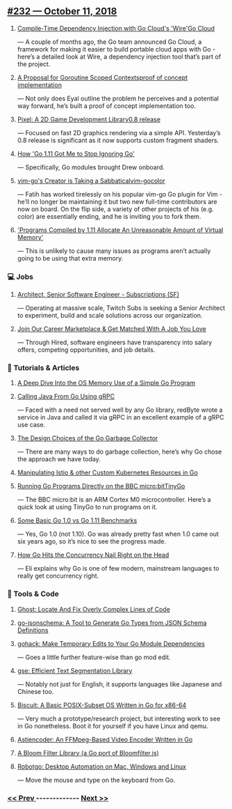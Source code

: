 ## [#232 — October 11, 2018](https://golangweekly.com/issues/232)

1. [Compile-Time Dependency Injection with Go Cloud's 'Wire'Go Cloud](https://golangweekly.com/link/54020/web)

     — A couple of months ago, the Go team announced Go Cloud, a framework for making it easier to build portable cloud apps with Go - here’s a detailed look at Wire, a dependency injection tool that’s part of the project.
1. [A Proposal for Goroutine Scoped Contextsproof of concept implementation](https://golangweekly.com/link/54022/web)

     — Not only does Eyal outline the problem he perceives and a potential way forward, he’s built a proof of concept implementation too.
1. [Pixel: A 2D Game Development Library0.8 release](https://golangweekly.com/link/54025/web)

     — Focused on fast 2D graphics rendering via a simple API. Yesterday’s 0.8 release is significant as it now supports custom fragment shaders.
1. [How 'Go 1.11 Got Me to Stop Ignoring Go'](https://golangweekly.com/link/54027/web)

     — Specifically, Go modules brought Drew onboard.
1. [vim-go's Creator is Taking a Sabbaticalvim-gocolor](https://golangweekly.com/link/54028/web)

     — Fatih has worked tirelessly on his popular vim-go Go plugin for Vim - he’ll no longer be maintaining it but two new full-time contributors are now on board. On the flip side, a variety of other projects of his (e.g. color) are essentially ending, and he is inviting you to fork them.
1. ['Programs Compiled by 1.11 Allocate An Unreasonable Amount of Virtual Memory'](https://golangweekly.com/link/54031/web)

     — This is unlikely to cause many issues as programs aren’t actually going to be using that extra memory.
### 💻 Jobs

1. [Architect, Senior Software Engineer - Subscriptions (SF)](https://golangweekly.com/link/54032/web)

     — Operating at massive scale, Twitch Subs is seeking a Senior Architect to experiment, build and scale solutions across our organization.
1. [Join Our Career Marketplace & Get Matched With A Job You Love](https://golangweekly.com/link/54033/web)

     — Through Hired, software engineers have transparency into salary offers, competing opportunities, and job details.
### 📘 Tutorials & Articles 

1. [A Deep Dive Into the OS Memory Use of a Simple Go Program](https://golangweekly.com/link/54034/web)

1. [Calling Java From Go Using gRPC](https://golangweekly.com/link/54035/web)

     — Faced with a need not served well by any Go library, redByte wrote a service in Java and called it via gRPC in an excellent example of a gRPC use case.
1. [The Design Choices of the Go Garbage Collector](https://golangweekly.com/link/54036/web)

     — There are many ways to do garbage collection, here’s why Go chose the approach we have today.
1. [Manipulating Istio & other Custom Kubernetes Resources in Go](https://golangweekly.com/link/54037/web)

1. [Running Go Programs Directly on the BBC micro:bitTinyGo](https://golangweekly.com/link/54038/web)

     — The BBC micro:bit is an ARM Cortex M0 microcontroller. Here’s a quick look at using TinyGo to run programs on it.
1. [Some Basic Go 1.0 vs Go 1.11 Benchmarks](https://golangweekly.com/link/54041/web)

     — Yes, Go 1.0 (not 1.10). Go was already pretty fast when 1.0 came out six years ago, so it’s nice to see the progress made.
1. [How Go Hits the Concurrency Nail Right on the Head](https://golangweekly.com/link/54042/web)

     — Eli explains why Go is one of few modern, mainstream languages to really get concurrency right.
### 🔧 Tools & Code

1. [Ghost: Locate And Fix Overly Complex Lines of Code](https://golangweekly.com/link/54043/web)

1. [go-jsonschema: A Tool to Generate Go Types from JSON Schema Definitions](https://golangweekly.com/link/54044/web)

1. [gohack: Make Temporary Edits to Your Go Module Dependencies](https://golangweekly.com/link/54048/web)

     — Goes a little further feature-wise than go mod edit.
1. [gse: Efficient Text Segmentation Library](https://golangweekly.com/link/54049/web)

     — Notably not just for English, it supports languages like Japanese and Chinese too.
1. [Biscuit: A Basic POSIX-Subset OS Written in Go for x86-64](https://golangweekly.com/link/54053/web)

     — Very much a prototype/research project, but interesting work to see in Go nonetheless. Boot it for yourself if you have Linux and qemu.
1. [Astiencoder: An FFMpeg-Based Video Encoder Written in Go](https://golangweekly.com/link/54054/web)

1. [A Bloom Filter Library (a Go port of Bloomfilter.js)](https://golangweekly.com/link/54046/web)

1. [Robotgo: Desktop Automation on Mac, Windows and Linux](https://golangweekly.com/link/54051/web)

     — Move the mouse and type on the keyboard from Go.

### [ << Prev ](golangweekly-231.md) ------------- [ Next >> ](golangweekly-233.md)